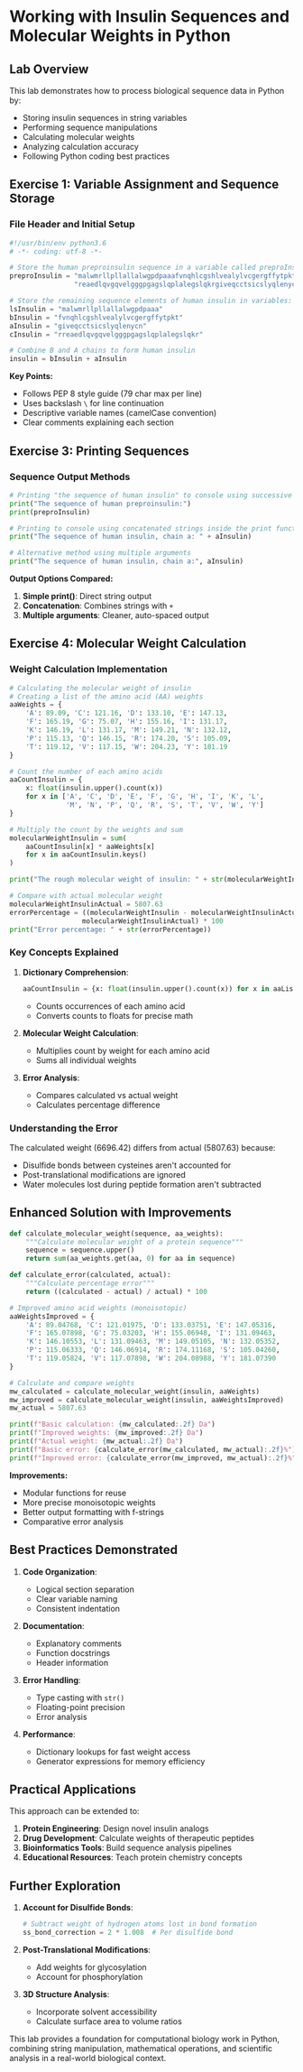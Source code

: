 # Working with Insulin Sequences and Molecular Weights in Python

## Lab Overview
This lab demonstrates how to process biological sequence data in Python by:
- Storing insulin sequences in string variables
- Performing sequence manipulations
- Calculating molecular weights
- Analyzing calculation accuracy
- Following Python coding best practices

## Exercise 1: Variable Assignment and Sequence Storage

### File Header and Initial Setup
```python
#!/usr/bin/env python3.6
# -*- coding: utf-8 -*-

# Store the human preproinsulin sequence in a variable called preproInsulin:
preproInsulin = "malwmrllpllallalwgpdpaaafvnqhlcgshlvealylvcgergffytpktr" \
                "reaedlqvgqvelgggpgagslqplalegslqkrgiveqcctsicslyqlenycn"

# Store the remaining sequence elements of human insulin in variables:
lsInsulin = "malwmrllpllallalwgpdpaaa"
bInsulin = "fvnqhlcgshlvealylvcgergffytpkt"
aInsulin = "giveqcctsicslyqlenycn"
cInsulin = "rreaedlqvgqvelgggpgagslqplalegslqkr"

# Combine B and A chains to form human insulin
insulin = bInsulin + aInsulin
```

**Key Points:**
- Follows PEP 8 style guide (79 char max per line)
- Uses backslash `\` for line continuation
- Descriptive variable names (camelCase convention)
- Clear comments explaining each section

## Exercise 3: Printing Sequences

### Sequence Output Methods
```python
# Printing "the sequence of human insulin" to console using successive print() commands:
print("The sequence of human preproinsulin:")
print(preproInsulin)

# Printing to console using concatenated strings inside the print function (one-liner):
print("The sequence of human insulin, chain a: " + aInsulin)

# Alternative method using multiple arguments
print("The sequence of human insulin, chain a:", aInsulin)
```

**Output Options Compared:**
1. **Simple print()**: Direct string output
2. **Concatenation**: Combines strings with `+`
3. **Multiple arguments**: Cleaner, auto-spaced output

## Exercise 4: Molecular Weight Calculation

### Weight Calculation Implementation
```python
# Calculating the molecular weight of insulin
# Creating a list of the amino acid (AA) weights
aaWeights = {
    'A': 89.09, 'C': 121.16, 'D': 133.10, 'E': 147.13,
    'F': 165.19, 'G': 75.07, 'H': 155.16, 'I': 131.17,
    'K': 146.19, 'L': 131.17, 'M': 149.21, 'N': 132.12,
    'P': 115.13, 'Q': 146.15, 'R': 174.20, 'S': 105.09,
    'T': 119.12, 'V': 117.15, 'W': 204.23, 'Y': 181.19
}

# Count the number of each amino acids
aaCountInsulin = {
    x: float(insulin.upper().count(x)) 
    for x in ['A', 'C', 'D', 'E', 'F', 'G', 'H', 'I', 'K', 'L', 
              'M', 'N', 'P', 'Q', 'R', 'S', 'T', 'V', 'W', 'Y']
}

# Multiply the count by the weights and sum
molecularWeightInsulin = sum(
    aaCountInsulin[x] * aaWeights[x] 
    for x in aaCountInsulin.keys()
)

print("The rough molecular weight of insulin: " + str(molecularWeightInsulin))

# Compare with actual molecular weight
molecularWeightInsulinActual = 5807.63
errorPercentage = ((molecularWeightInsulin - molecularWeightInsulinActual) / 
                  molecularWeightInsulinActual) * 100
print("Error percentage: " + str(errorPercentage))
```

### Key Concepts Explained

1. **Dictionary Comprehension**:
   ```python
   aaCountInsulin = {x: float(insulin.upper().count(x)) for x in aaList}
   ```
   - Counts occurrences of each amino acid
   - Converts counts to floats for precise math

2. **Molecular Weight Calculation**:
   - Multiplies count by weight for each amino acid
   - Sums all individual weights

3. **Error Analysis**:
   - Compares calculated vs actual weight
   - Calculates percentage difference

### Understanding the Error
The calculated weight (6696.42) differs from actual (5807.63) because:
- Disulfide bonds between cysteines aren't accounted for
- Post-translational modifications are ignored
- Water molecules lost during peptide formation aren't subtracted

## Enhanced Solution with Improvements

```python
def calculate_molecular_weight(sequence, aa_weights):
    """Calculate molecular weight of a protein sequence"""
    sequence = sequence.upper()
    return sum(aa_weights.get(aa, 0) for aa in sequence)

def calculate_error(calculated, actual):
    """Calculate percentage error"""
    return ((calculated - actual) / actual) * 100

# Improved amino acid weights (monoisotopic)
aaWeightsImproved = {
    'A': 89.04768, 'C': 121.01975, 'D': 133.03751, 'E': 147.05316,
    'F': 165.07898, 'G': 75.03203, 'H': 155.06948, 'I': 131.09463,
    'K': 146.10553, 'L': 131.09463, 'M': 149.05105, 'N': 132.05352,
    'P': 115.06333, 'Q': 146.06914, 'R': 174.11168, 'S': 105.04260,
    'T': 119.05824, 'V': 117.07898, 'W': 204.08988, 'Y': 181.07390
}

# Calculate and compare weights
mw_calculated = calculate_molecular_weight(insulin, aaWeights)
mw_improved = calculate_molecular_weight(insulin, aaWeightsImproved)
mw_actual = 5807.63

print(f"Basic calculation: {mw_calculated:.2f} Da")
print(f"Improved weights: {mw_improved:.2f} Da")
print(f"Actual weight: {mw_actual:.2f} Da")
print(f"Basic error: {calculate_error(mw_calculated, mw_actual):.2f}%")
print(f"Improved error: {calculate_error(mw_improved, mw_actual):.2f}%")
```

**Improvements:**
- Modular functions for reuse
- More precise monoisotopic weights
- Better output formatting with f-strings
- Comparative error analysis

## Best Practices Demonstrated

1. **Code Organization**:
   - Logical section separation
   - Clear variable naming
   - Consistent indentation

2. **Documentation**:
   - Explanatory comments
   - Function docstrings
   - Header information

3. **Error Handling**:
   - Type casting with `str()`
   - Floating-point precision
   - Error analysis

4. **Performance**:
   - Dictionary lookups for fast weight access
   - Generator expressions for memory efficiency

## Practical Applications

This approach can be extended to:
1. **Protein Engineering**: Design novel insulin analogs
2. **Drug Development**: Calculate weights of therapeutic peptides
3. **Bioinformatics Tools**: Build sequence analysis pipelines
4. **Educational Resources**: Teach protein chemistry concepts

## Further Exploration

1. **Account for Disulfide Bonds**:
   ```python
   # Subtract weight of hydrogen atoms lost in bond formation
   ss_bond_correction = 2 * 1.008  # Per disulfide bond
   ```

2. **Post-Translational Modifications**:
   - Add weights for glycosylation
   - Account for phosphorylation

3. **3D Structure Analysis**:
   - Incorporate solvent accessibility
   - Calculate surface area to volume ratios

This lab provides a foundation for computational biology work in Python, combining string manipulation, mathematical operations, and scientific analysis in a real-world biological context.